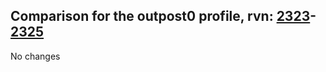## Comparison for the outpost0 profile, rvn: [2323](https://github.com/PRO100KatYT/FortniteProfileRevisions/tree/main/profiles/outpost0/2323%20outpost0.json)-[2325](https://github.com/PRO100KatYT/FortniteProfileRevisions/tree/main/profiles/outpost0/2325%20outpost0.json)

No changes
